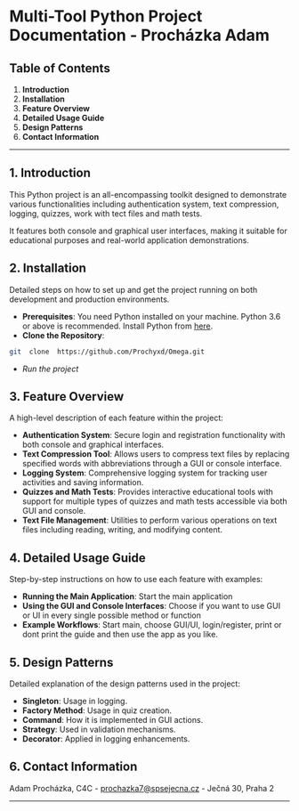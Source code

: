 # Multi-Tool Python Project Documentation - Procházka Adam

## Table of Contents
1. **Introduction**
2. **Installation**
3. **Feature Overview**
4. **Detailed Usage Guide**
5. **Design Patterns**
6. **Contact Information**

---

## 1. Introduction
This Python project is an all-encompassing toolkit designed to demonstrate various functionalities including authentication system, text compression, logging, quizzes, work with tect files and math tests. 

It features both console and graphical user interfaces, making it suitable for educational purposes and real-world application demonstrations.

## 2. Installation
Detailed steps on how to set up and get the project running on both development and production environments.
- **Prerequisites**: 
You need Python installed on your machine. Python 3.6 or above is recommended. Install Python from [here](https://www.python.org/downloads/).
- **Clone the Repository**: 
```bash
git  clone  https://github.com/Prochyxd/Omega.git
```
- *Run the project*

## 3. Feature Overview
A high-level description of each feature within the project:
- **Authentication System**: Secure login and registration functionality with both console and graphical interfaces.
- **Text Compression Tool**: Allows users to compress text files by replacing specified words with abbreviations through a GUI or console interface.
- **Logging System**: Comprehensive logging system for tracking user activities and saving information.
- **Quizzes and Math Tests**: Provides interactive educational tools with support for multiple types of quizzes and math tests accessible via both GUI and console.
- **Text File Management**: Utilities to perform various operations on text files including reading, writing, and modifying content.

## 4. Detailed Usage Guide
Step-by-step instructions on how to use each feature with examples:
- **Running the Main Application**: Start the main application
- **Using the GUI and Console Interfaces**: Choose if you want to use GUI or UI in every single possible method or function
- **Example Workflows**: Start main, choose GUI/UI, login/register, print or dont print the guide and then use the app as you like.

## 5. Design Patterns
Detailed explanation of the design patterns used in the project:
- **Singleton**: Usage in logging.
- **Factory Method**: Usage in quiz creation.
- **Command**: How it is implemented in GUI actions.
- **Strategy**: Used in validation mechanisms.
- **Decorator**: Applied in logging enhancements.

## 6. Contact Information

Adam Procházka, C4C - prochazka7@spsejecna.cz - Ječná 30, Praha 2

---
